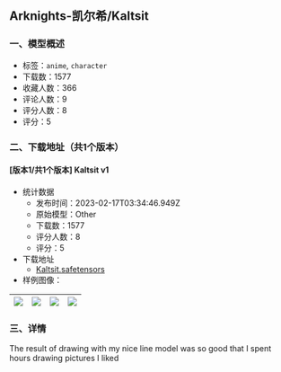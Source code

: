 ## Arknights-凯尔希/Kaltsit
### 一、模型概述

- 标签：`anime`, `character`
- 下载数：1577
- 收藏人数：366
- 评论人数：9
- 评分人数：8
- 评分：5

### 二、下载地址（共1个版本）

#### [版本1/共1个版本] Kaltsit v1

- 统计数据
  - 发布时间：2023-02-17T03:34:46.949Z
  - 原始模型：Other
  - 下载数：1577
  - 评分人数：8
  - 评分：5
- 下载地址
  - [Kaltsit.safetensors](https://civitai.com/api/download/models/11429)
- 样例图像：

| <img src="https://image.civitai.com/xG1nkqKTMzGDvpLrqFT7WA/54001923-5711-4449-8200-720022be8800/width=450/109819.jpeg" /> | <img src="https://image.civitai.com/xG1nkqKTMzGDvpLrqFT7WA/f65bbe44-8be7-4690-b43c-fd9cfaca8300/width=450/110187.jpeg" /> | <img src="https://image.civitai.com/xG1nkqKTMzGDvpLrqFT7WA/b8086600-01ba-4ccf-474b-64a6cf505b00/width=450/109823.jpeg" /> | <img src="https://image.civitai.com/xG1nkqKTMzGDvpLrqFT7WA/a063dc13-00fb-4b40-696e-8f4c4435b500/width=450/110186.jpeg" /> |
| ---- | ---- | ---- | ---- |


### 三、详情
<p>The result of drawing with my nice line model was so good that I spent hours drawing pictures I liked</p>